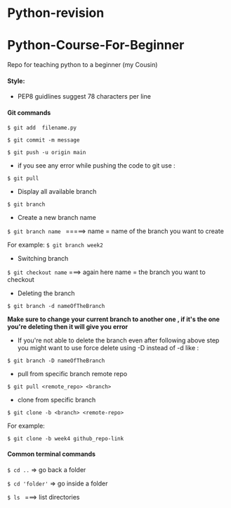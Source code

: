 # Python-revision
# Python-Course-For-Beginner
Repo for teaching python to a beginner (my Cousin)

#### Style:
* PEP8 guidlines suggest 78 characters per line

#### Git commands 
`$ git add  filename.py`

`$ git commit -m message`

`$ git push -u origin main`

* if you see any error while pushing the code to git use :

`$ git pull`

* Display all available branch

`$ git branch`

* Create a new branch name 

`$ git branch name ` =====> name = name of the branch you want to create 

For example:
`$ git branch week2`

* Switching branch 

`$ git checkout name` ===> again here name = the branch you want to checkout

* Deleting the branch 

`$ git branch -d nameOfTheBranch `
 
 **Make sure to change your current branch to another one , if it's the one you're deleting 
 then it will give you error**

 * If you're not able to delete the branch even after following above step you might want to use force delete using -D instead of -d like :

 `$ git branch -D nameOfTheBranch`
 
 * pull from specific branch remote repo 

 `$ git pull <remote_repo> <branch>`

 * clone from specific branch 
 
 `$ git clone -b <branch> <remote-repo>`

 For example:
 
 `$ git clone -b week4 github_repo-link`

#### Common terminal commands 
`$ cd ..` => go back a folder 

`$ cd 'folder'` => go inside a folder 

`$ ls ` ===> list directories 